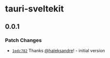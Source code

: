 # tauri-sveltekit

## 0.0.1

### Patch Changes

- [`1edc782`](https://github.com/haleksandre/tauri-sveltekit/commit/1edc7829d60fb424ae284a957fbc24f6ce4ed38e) Thanks [@haleksandre](https://github.com/haleksandre)! - initial version
